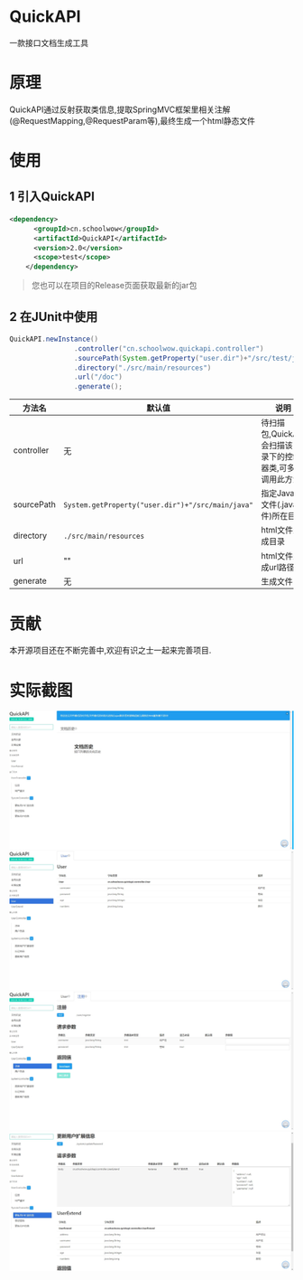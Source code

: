 # QuickAPI

一款接口文档生成工具

# 原理

QuickAPI通过反射获取类信息,提取SpringMVC框架里相关注解(@RequestMapping,@RequestParam等),最终生成一个html静态文件

# 使用

## 1 引入QuickAPI
```xml
<dependency>
      <groupId>cn.schoolwow</groupId>
      <artifactId>QuickAPI</artifactId>
      <version>2.0</version>
      <scope>test</scope>
    </dependency>
```

> 您也可以在项目的Release页面获取最新的jar包

## 2 在JUnit中使用
```java
QuickAPI.newInstance()
                .controller("cn.schoolwow.quickapi.controller")
                .sourcePath(System.getProperty("user.dir")+"/src/test/java")
                .directory("./src/main/resources")
                .url("/doc")
                .generate();
```

|方法名|默认值|说明|
|---|---|---|
|controller|无|待扫描包,QuickAPI会扫描该目录下的控制器类,可多次调用此方法|
|sourcePath|``System.getProperty("user.dir")+"/src/main/java"``|指定Java源文件(.java文件)所在目录|
|directory|``./src/main/resources``|html文件生成目录|
|url|""|html文件生成url路径|
|generate|无|生成文件|

# 贡献

本开源项目还在不断完善中,欢迎有识之士一起来完善项目.

# 实际截图

![实际截图1](doc/imgs/1.jpg)
![实际截图2](doc/imgs/2.jpg)
![实际截图3](doc/imgs/3.jpg)
![实际截图4](doc/imgs/4.jpg)